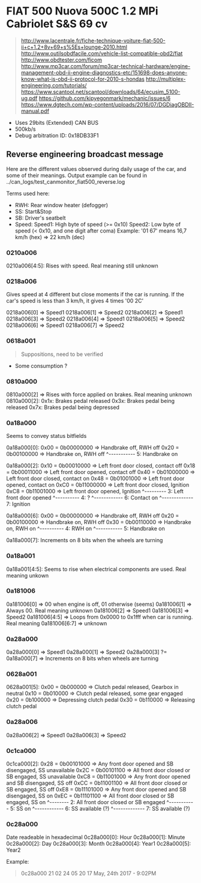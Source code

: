 FIAT 500 Nuova 500C 1.2 MPi Cabriolet S&S 69 cv
===============================================

> http://www.lacentrale.fr/fiche-technique-voiture-fiat-500-ii+c+1.2+8v+69+s%5Es+lounge-2010.html
> http://www.outilsobdfacile.com/vehicle-list-compatible-obd2/fiat
> http://www.obdtester.com/ficom
> http://www.mp3car.com/forum/mp3car-technical-hardware/engine-management-obd-ii-engine-diagnostics-etc/151698-does-anyone-know-what-is-obd-ii-protocol-for-2010-s-hondas
> http://multiplex-engineering.com/tutorials/
> https://www.scantool.net/scantool/downloads/64/ecusim_5100-ug.pdf
> https://github.com/kipyegonmark/mechanic/issues/6
> https://www.dgtech.com/wp-content/uploads/2016/07/DGDiagOBDII-manual.pdf


- Uses 29bits (Extended) CAN BUS
- 500kb/s
- Debug arbitration ID: 0x18DB33F1

## Reverse engineering broadcast message

Here are the different values observed during daily usage of the car, and some
of their meanings. Output example can be found in
../can_logs/test_canmonitor_fiat500_reverse.log

Terms used here:
  - RWH: Rear window heater (defogger)
  - SS: Start&Stop
  - SB: Driver's seatbelt
  - Speed:
    Speed1: High byte of speed (>= 0x10)
    Speed2: Low byte of speed (< 0x10, and one digit after coma)
    Example: '01 67' means 16,7 km/h (hex) => 22 km/h (dec)

### 0210a006
0210a006[4:5]: Rises with speed. Real meaning still unknown

### 0218a006
Gives speed at 4 different but close moments if the car is running. If the
car's speed is less than 3 km/h, it gives 4 times '00 2C'

0218a006[0] => Speed1
0218a006[1] => Speed2
0218a006[2] => Speed1
0218a006[3] => Speed2
0218a006[4] => Speed1
0218a006[5] => Speed2
0218a006[6] => Speed1
0218a006[7] => Speed2

### 0618a001

> Suppositions, need to be verified

- Some consumption ?

### 0810a000
0810a000[2] => Rises with force applied on brakes. Real meaning unknown
0810a000[2]:
  0x1x: Brakes pedal released
  0x3x: Brakes pedal being released
  0x7x: Brakes pedal being depressed

### 0a18a000
Seems to convey status bitfields

0a18a000[0]:
  0x00 = 0b00000000 => Handbrake off, RWH off
  0x20 = 0b00100000 => Handbrake on, RWH off
             ^----------- 5: Handbrake on

0a18a000[2]:
  0x10 = 0b00010000 => Left front door closed, contact off
  0x18 = 0b00011000 => Left front door opened, contact off
  0x40 = 0b01000000 => Left front door closed, contact on
  0x48 = 0b01001000 => Left front door opened, contact on
  0xC0 = 0b11000000 => Left front door closed, Ignition
  0xC8 = 0b11001000 => Left front door opened, Ignition
               ^--------- 3: Left front door opened
              ^---------- 4: ?
            ^------------ 6: Contact on
           ^------------- 7: Ignition

0a18a000[6]:
  0x00 = 0b00000000 => Handbrake off, RWH off
  0x20 = 0b00100000 => Handbrake on, RWH off
  0x30 = 0b00110000 => Handbrake on, RWH on
              ^---------- 4: RWH on
             ^----------- 5: Handbrake on

0a18a000[7]:
  Increments on 8 bits when the wheels are turning

### 0a18a001
0a18a001[4:5]: Seems to rise when electrical components are used. Real meaning
unkown

### 0a181006
0a181006[0] => 00 when engine is off, 01 otherwise (seems)
0a181006[1] => Always 00. Real meaning unknown
0a181006[2] => Speed1
0a181006[3] => Speed2
0a181006[4:5] => Loops from 0x0000 to 0x1fff when car is running. Real meaning
0a181006[6:7] => unknown

### 0a28a000
0a28a000[0] => Speed1
0a28a000[1] => Speed2
0a28a000[3] ?= 0a18a000[7] => Increments on 8 bits when wheels are turning

### 0628a001
0628a001[5]:
  0x00 = 0b000000 => Clutch pedal released, Gearbox in neutral
  0x10 = 0b010000 => Clutch pedal released, some gear engaged
  0x20 = 0b100000 => Depressing clutch pedal
  0x30 = 0b110000 => Releasing clutch pedal

### 0a28a006
0a28a006[2] => Speed1
0a28a006[3] => Speed2

### 0c1ca000
0c1ca000[2]:
  0x28 = 0b00101000 => Any front door opened and SB disengaged, SS unavailable
  0x2C = 0b00101100 => All front door closed or  SB    engaged, SS unavailable
  0xC8 = 0b11001000 => Any front door opened and SB disengaged, SS off
  0xCC = 0b11001100 => All front door closed or  SB    engaged, SS off
  0xE8 = 0b11101000 => Any front door opened and SB disengaged, SS on
  0xEC = 0b11101100 => All front door closed or  SB    engaged, SS on
                ^-------- 2: All front door closed or SB engaged
             ^----------- 5: SS on
            ^------------ 6: SS available (?)
           ^------------- 7: SS available (?)


### 0c28a000
Date readeable in hexadecimal
0c28a000[0]: Hour
0c28a000[1]: Minute
0c28a000[2]: Day
0c28a000[3]: Month
0c28a000[4]: Year1
0c28a000[5]: Year2

Example:
> 0c28a000     21 02 24 05 20 17
> May, 24th 2017 - 9:02PM
